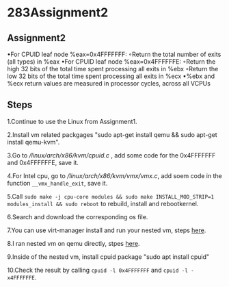 # 283Assignment2

## Assignment2

•For CPUID leaf node %eax=0x4FFFFFFF:
  ◦Return the total number of exits (all types) in %eax
•For CPUID leaf node %eax=0x4FFFFFFE:
  ◦Return the high 32 bits of the total time spent processing all exits in %ebx
  ◦Return the low 32 bits of the total time spent processing all exits in %ecx
    ▪%ebx and %ecx return values are measured in processor cycles, across all VCPUs

## Steps

1.Continue to use the Linux from Assignment1.

2.Install vm related packgages "sudo apt-get install qemu && sudo apt-get install qemu-kvm".

3.Go to */linux/arch/x86/kvm/cpuid.c* , add some code for the 0x4FFFFFFF and 0x4FFFFFFE, save it.

4.For Intel cpu, go to */linux/arch/x86/kvm/vmx/vmx.c*, add soem code in the function `__vmx_handle_exit`, save it.

5.Call `sudo make -j cpu-core modules && sudo make INSTALL_MOD_STRIP=1 modules_install && sudo reboot` to rebuild, install and rebootkernel.

6.Search and download the corresponding os file.

7.You can use virt-manager install and run your nested vm, steps [here](https://www.how2shout.com/how-to/qemu-ubuntu-tutorial.html).

8.I ran nested vm on qemu directly, stpes [here](https://techpiezo.com/linux/setup-virtual-machine-using-qemu-in-ubuntu/).

9.Inside of the nested vm, install cpuid package "sudo apt install cpuid"

10.Check the result by calling `cpuid -l 0x4FFFFFFF` and `cpuid -l -x4FFFFFFE`.
